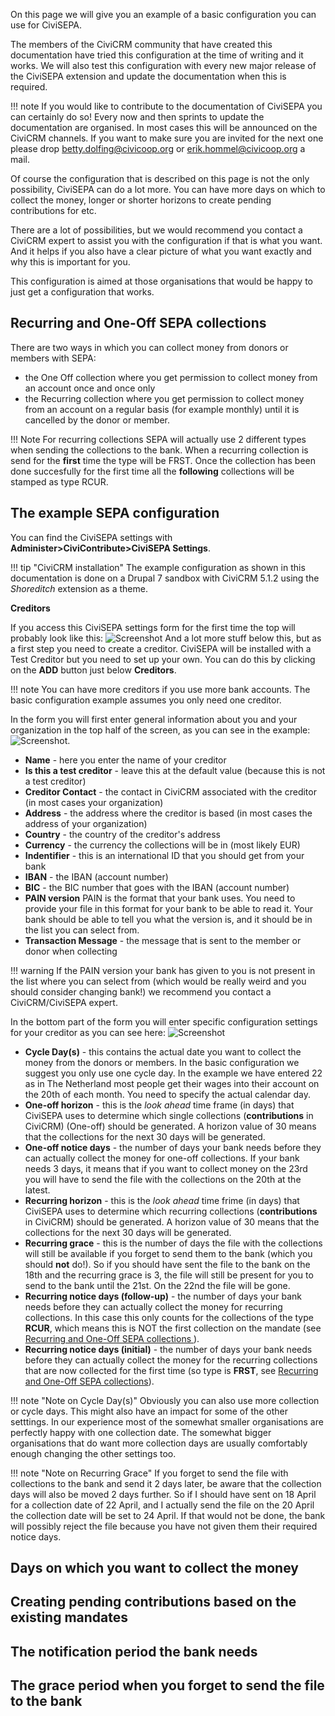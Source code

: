 On this page we will give you an example of a basic configuration you can use for CiviSEPA.

The members of the CiviCRM community that have created this documentation have tried this configuration at the time of writing and it works. We will also test this configuration with every new major release of the CiviSEPA extension and update the documentation when this is required.

!!! note
    If you would like to contribute to the documentation of CiviSEPA you can certainly do so! Every  now and then sprints to update the documentation are organised. In most cases this will be announced on the CiviCRM channels. If you want to make sure you are invited for the next one please drop [betty.dolfing@civicoop.org](mailto:betty.dolfing@civicoop.org) or [erik.hommel@civicoop.org](mailto:erik.hommel@civicoop.org) a mail.
    
Of course the configuration that is described on this page is not the only possibility, CiviSEPA can do a lot more. 
You can have more days on which to collect the money, longer or shorter horizons to create pending contributions for etc. 

There are a lot of possibilities, but we would recommend you contact a CiviCRM expert to assist you with the configuration if that is what you want.
And it helps if you also have a clear picture of what you want exactly and why this is important for you.

This configuration is aimed at those organisations that would be happy to just get a configuration that works.

## Recurring and One-Off SEPA collections
There are two ways in which you can collect money from donors or members with SEPA:

* the One Off collection where you get permission to collect money from an account once and once only
* the Recurring collection where you get permission to collect money from an account on a regular basis (for example monthly) until it is cancelled by the donor or member. 

!!! Note
    For recurring collections SEPA will actually use 2 different types when sending the collections to the bank. When a recurring collection is send for the **first** time the type will be FRST.
    Once the collection has been done succesfully for the first time all the **following** collections will be stamped as type RCUR.
    
## The example SEPA configuration
You can find the CiviSEPA settings with **Administer>CiviContribute>CiviSEPA Settings**.

!!! tip "CiviCRM installation"
    The example configuration as shown in this documentation is done on a Drupal 7 sandbox with CiviCRM 5.1.2 using the _Shoreditch_ extension as a theme.

**Creditors**

If you access this CiviSEPA settings form for the first time the top will probably look like this: ![Screenshot](/img/create-creditor.png)
And a lot more stuff below this, but as a first step you need to create a creditor. CiviSEPA will be installed with a Test Creditor but you need to set up your own.
You can do this by clicking on the **ADD** button just below **Creditors**.

!!! note
    You can have more creditors if you use more bank accounts. The basic configuration example assumes you only need one creditor.

In the form you will first enter general information about you and your organization in the top half of the screen, as you can see in the example: ![Screenshot](/img/add-creditor-first-part.png).
 
* **Name** - here you enter the name of your creditor
* **Is this a test creditor** - leave this at the default value (because this is not a test creditor)
* **Creditor Contact** - the contact in CiviCRM associated with the creditor (in most cases your organization)
* **Address** - the address where the creditor is based (in most cases the address of your organization)
* **Country** - the country of the creditor's address
* **Currency** - the currency the collections will be in (most likely EUR)
* **Indentifier** - this is an international ID that you should get from your bank 
* **IBAN** - the IBAN (account number)
* **BIC** - the BIC number that goes with the IBAN (account number)
* **PAIN version** PAIN is the format that your bank uses. You need to provide your file in this format for your bank to be able to read it. Your bank should be able to tell you what the version is, and it should be in the list you can select from.
* **Transaction Message** - the message that is sent to the member or donor when collecting

!!! warning
    If the PAIN version your bank has given to you is not present in the list where you can select from (which would be really weird and you should consider changing bank!) we recommend you contact a CiviCRM/CiviSEPA expert.
    
In the bottom part of the form you will enter specific configuration settings for your creditor as you can see here: ![Screenshot](/img/add-creditor-second-part.png)

* **Cycle Day(s)** - this contains the actual date you want to collect the money from the donors or members. In the basic configuration we suggest you only use one cycle day. In the example we have entered 22 as in The Netherland most people get their wages into their account on the 20th of each month. You need to specify the actual calendar day.
* **One-off horizon** - this is the _look ahead_ time frame (in days) that CiviSEPA uses to determine which single collections (**contributions** in CiviCRM) (One-off) should be generated. A horizon value of 30 means that the collections for the next 30 days will be generated.
* **One-off notice days** - the number of days your bank needs before they can actually collect the money for one-off collections. If your bank needs 3 days, it means that if you want to collect money on the 23rd you will have to send the file with the collections on the 20th at the latest.
* **Recurring horizon** - this is the _look ahead_ time frime (in days) that CiviSEPA uses to determine which recurring collections (**contributions** in CiviCRM) should be generated. A horizon value of 30 means that the collections for the next 30 days will be generated.
* **Recurring grace** - this is the number of days the file with the collections will still be available if you forget to send them to the bank (which you should **not** do!). So if you should have sent the file to the bank on the 18th and the recurring grace is 3, the file will still be present for you to send to the bank until the 21st. On the 22nd the file will be gone.
* **Recurring notice days (follow-up)** - the number of days your bank needs before they can actually collect the money for recurring collections. In this case this only counts for the collections of the type **RCUR**, which means this is NOT the first collection on the mandate (see [Recurring and One-Off SEPA collections
](#recurring-and-one-off-sepa-collections)).
* **Recurring notice days (initial)** - the number of days your bank needs before they can actually collect the money for the recurring collections that are now collected for the first time (so type is **FRST**, see [Recurring and One-Off SEPA collections](#recurring-and-one-off-sepa-collections)).

!!! note "Note on Cycle Day(s)"
    Obviously you can also use more collection or cycle days. This might also have an impact for some of the other setttings.
    In our experience most of the somewhat smaller organisations are perfectly happy with one collection date. The somewhat bigger organisations that do want more collection days are usually comfortably enough changing the other settings too.
    
!!! note "Note on Recurring Grace"
    If you forget to send the file with collections to the bank and send it 2 days later, be aware that the collection days will also be moved 2 days further. 
    So if I should have sent on 18 April for a collection date of 22 April, and I actually send the file on the 20 April the collection date will be set to 24 April. If that would not be done, the bank will possibly reject the file because you have not given them their required notice days. 

## Days on which you want to collect the money

## Creating pending contributions based on the existing mandates

## The notification period the bank needs

## The grace period when you forget to send the file to the bank